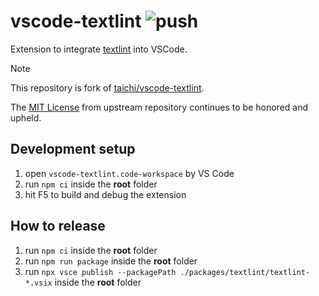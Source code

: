 # vscode-textlint ![push](https://github.com/3w36zj6/vscode-textlint/actions/workflows/push.yml/badge.svg)

Extension to integrate [textlint](https://textlint.github.io/) into VSCode.

> [!NOTE]
> This repository is fork of [taichi/vscode-textlint](https://github.com/taichi/vscode-textlint).
>
> The [MIT License](LICENSE) from upstream repository continues to be honored and upheld.

## Development setup

1. open `vscode-textlint.code-workspace` by VS Code
2. run `npm ci` inside the **root** folder
3. hit F5 to build and debug the extension

## How to release

1. run `npm ci` inside the **root** folder
2. run `npm run package` inside the **root** folder
3. run `npx vsce publish --packagePath ./packages/textlint/textlint-*.vsix` inside the **root** folder
